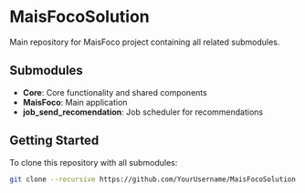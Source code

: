 # MaisFocoSolution

Main repository for MaisFoco project containing all related submodules.

## Submodules

- **Core**: Core functionality and shared components
- **MaisFoco**: Main application
- **job_send_recomendation**: Job scheduler for recommendations

## Getting Started

To clone this repository with all submodules:

```bash
git clone --recursive https://github.com/YourUsername/MaisFocoSolution.git